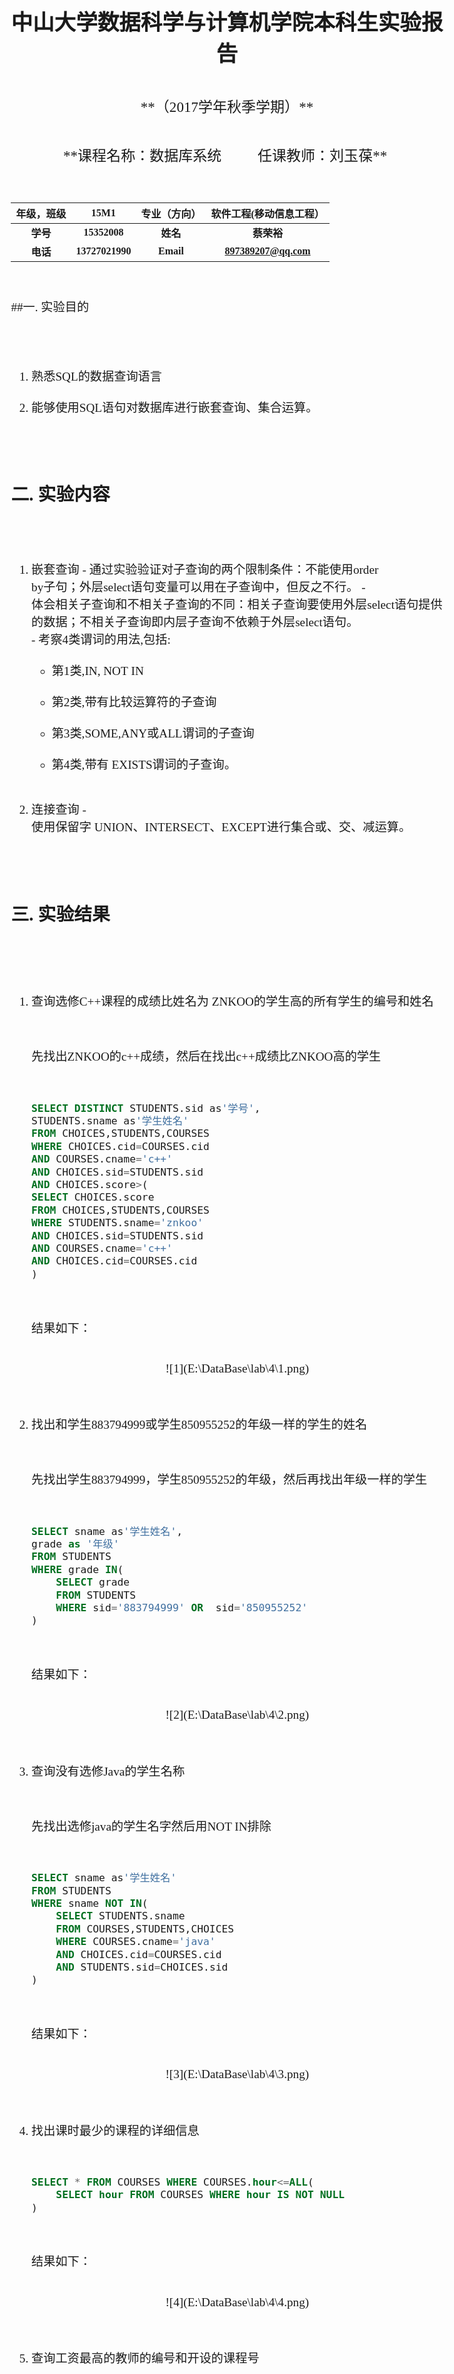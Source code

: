 <top>

<body style="font-family: 'Times New Roman','楷体'; font-size: 1.2em;  white-space: pre-wrap"  >

<center><b style="font-size: 1.8em">中山大学数据科学与计算机学院本科生实验报告</b></center>

<center style="font-size: 1.2em">**（2017学年秋季学期）**</center>

<center style="font-size: 1.2em">**课程名称：数据库系统          任课教师：刘玉葆** </center>

| 年级，班级  |      15M1       |  专业（方向）   |     软件工程(移动信息工程）     |
| :----: | :-------------: | :-------: | :------------------: |
| **学号** |  **15352008**   |  **姓名**   |       **蔡荣裕**        |
| **电话** | **13727021990** | **Email** | **897389207@qq.com** |

##一.  实验目的
1.	熟悉SQL的数据查询语言
2.	能够使用SQL语句对数据库进行嵌套查询、集合运算。 

## 二.  实验内容

1.    嵌套查询
     - 通过实验验证对子查询的两个限制条件：不能使用order by子句；外层select语句变量可以用在子查询中，但反之不行。
     - 体会相关子查询和不相关子查询的不同：相关子查询要使用外层select语句提供的数据；不相关子查询即内层子查询不依赖于外层select语句。
     - 考察4类谓词的用法,包括:
       - 第1类,IN, NOT IN
       - 第2类,带有比较运算符的子查询
       - 第3类,SOME,ANY或ALL谓词的子查询
       - 第4类,带有 EXISTS谓词的子查询。
2.    连接查询
     - 使用保留字 UNION、INTERSECT、EXCEPT进行集合或、交、减运算。
## 三.  实验结果

1.  查询选修C++课程的成绩比姓名为 ZNKOO的学生高的所有学生的编号和姓名

    先找出ZNKOO的c++成绩，然后在找出c++成绩比ZNKOO高的学生

    ~~~sql
    SELECT DISTINCT STUDENTS.sid as'学号',
    STUDENTS.sname as'学生姓名'
    FROM CHOICES,STUDENTS,COURSES
    WHERE CHOICES.cid=COURSES.cid
    AND COURSES.cname='c++'
    AND CHOICES.sid=STUDENTS.sid
    AND CHOICES.score>(
    SELECT CHOICES.score
    FROM CHOICES,STUDENTS,COURSES
    WHERE STUDENTS.sname='znkoo'
    AND CHOICES.sid=STUDENTS.sid
    AND COURSES.cname='c++'
    AND CHOICES.cid=COURSES.cid
    )
    ~~~
    结果如下：
    <center>![1](E:\DataBase\lab\4\1.png)</center>

2.  找出和学生883794999或学生850955252的年级一样的学生的姓名

    先找出学生883794999，学生850955252的年级，然后再找出年级一样的学生

    ~~~sql
    SELECT sname as'学生姓名',
    grade as '年级'
    FROM STUDENTS
    WHERE grade IN(
    	SELECT grade
    	FROM STUDENTS
    	WHERE sid='883794999' OR  sid='850955252'
    )
    ~~~
    结果如下：

    <center>![2](E:\DataBase\lab\4\2.png)</center>

3.  查询没有选修Java的学生名称

    先找出选修java的学生名字然后用NOT IN排除

    ~~~sql
    SELECT sname as'学生姓名'
    FROM STUDENTS
    WHERE sname NOT IN(
    	SELECT STUDENTS.sname
    	FROM COURSES,STUDENTS,CHOICES
    	WHERE COURSES.cname='java'
    	AND CHOICES.cid=COURSES.cid
    	AND STUDENTS.sid=CHOICES.sid
    )
    ~~~
    结果如下：

    <center>![3](E:\DataBase\lab\4\3.png)</center>

4.  找出课时最少的课程的详细信息

    ~~~sql
    SELECT * FROM COURSES WHERE COURSES.hour<=ALL(
    	SELECT hour FROM COURSES WHERE hour IS NOT NULL
    )
    ~~~
    结果如下：

    <center>![4](E:\DataBase\lab\4\4.png)</center>

5.  查询工资最高的教师的编号和开设的课程号

    先找出工资最高的教师，他们在找出开课编号

    ~~~sql
    SELECT TEACHERS.tid as '教师编号',
    CHOICES.cid as '课程编号'
    FROM CHOICES,TEACHERS
    WHERE TEACHERS.tid=CHOICES.tid 
    AND TEACHERS.salary>=ALL(
    	SELECT salary
    	FROM TEACHERS
    	WHERE salary IS NOT NULL
    )
    ~~~
    结果如下：

    <center>![5](E:\DataBase\lab\4\5.png)</center>

6.  找出选修课程ERP成绩最高的学生编号

    先找出ERP课程的最高分，在找出学生编号

    ~~~sql
    SELECT STUDENTS.sid as'学号',
    STUDENTS.sname as'学生姓名'
    FROM  CHOICES,STUDENTS,COURSES
    WHERE  CHOICES.sid=STUDENTS.sid 
    AND CHOICES.cid=COURSES.cid
    AND COURSES.cname='erp'
    AND CHOICES.score>=ALL(
    	SELECT CHOICES.score
    	FROM CHOICES,COURSES
    	WHERE COURSES.cname='erp' 
    	AND CHOICES.cid=COURSES.cid
    	AND CHOICES.score IS NOT NULL
    ) 
    ~~~
    结果如下：

    <center>![6](E:\DataBase\lab\4\6.png)</center>

7.  查询没有学生选修的课程名称

    找出CHOICES 所有的课程编号，在COURSE中排除

    ~~~sql
    SELECT COURSES.cname as'课程名称'
    FROM  COURSES
    WHERE COURSES.cid NOT IN(
    	SELECT DISTINCT cid
    	FROM CHOICES
    )
    ~~~
    结果如下：

    <center>![7](E:\DataBase\lab\4\7.png)</center>

8.  查询讲授课程UML的教师所讲授的所有课程名称

    先找出教授UML的教师，在找出其开设课程的cid，再去找出cname

    ~~~sql
    SELECT DISTINCT cname as'课程名称'
    FROM COURSES
    WHERE cid IN(
    	SELECT DISTINCT cid
    	FROM CHOICES
    	WHERE tid IN (
    		SELECT DISTINCT CHOICES.tid
    		FROM CHOICES,COURSES
    		WHERE CHOICES.cid=COURSES.cid
    		AND COURSES.cname='uml'
    	)
    )
    ~~~
    结果如下：

    <center>![8](E:\DataBase\lab\4\8.png)</center>

9.  使用集合交运算，查询既选修了database又选修了UML课程的学生编号
    ~~~sql
    SELECT sid as'学号'
    FROM CHOICES
    WHERE cid IN(
    	SELECT cid FROM COURSES WHERE  COURSES.cname='database'
    )
    INTERSECT
    SELECT sid
    FROM CHOICES
    WHERE cid IN(
    	SELECT cid FROM COURSES WHERE  COURSES.cname='uml'
    )
    ~~~
    结果如下：

    <center>![9](E:\DataBase\lab\4\9.png)</center>

10.  使用集合减运算，查询选修了database却没有选修UML课程的学生编号
  ~~~sql
  SELECT sid as'学号'
  FROM CHOICES
  WHERE cid IN(
  	SELECT cid FROM COURSES WHERE  COURSES.cname='database'
  )
  EXCEPT
  SELECT sid
  FROM CHOICES
  WHERE cid IN(
  	SELECT cid FROM COURSES WHERE  COURSES.cname='uml'
  )
  ~~~
    结果如下：
    <center>![10](E:\DataBase\lab\4\10.png)</center>




## 四. 实验感想

<p style="text-indent: 2em">这次实验是学习嵌套查询和集合运算，实际使用时嵌套查询和集合运算大多数可以相互转换，集合运算在实际使用中思路比嵌套查询更加简单，但是查询复杂度来说集合运算复杂度更高效率更低，嵌套查询使用中需要有一定的逻辑思维需要倒着想才能先打外层代码，不然就把代码先打内层查询，然后在转到外层查询。</p>